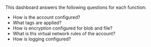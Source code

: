 This dashboard answers the following questions for each function:

- How is the account configured?
- What tags are applied?
- How is encryption configured for blob and file?
- What is ths virtual network rules of the account?
- How is logging configured?
